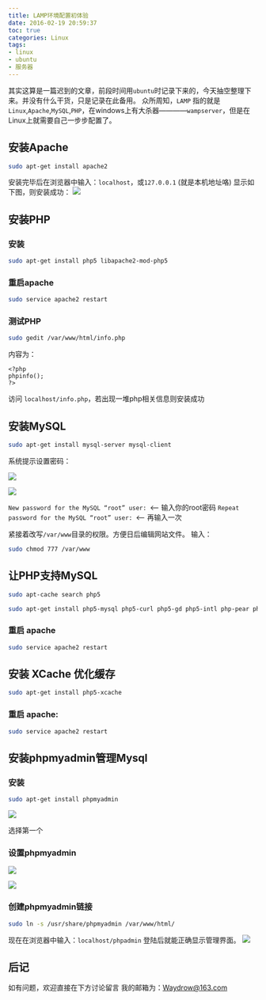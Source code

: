```yaml
---
title: LAMP环境配置初体验
date: 2016-02-19 20:59:37
toc: true
categories: Linux
tags:
- linux
- ubuntu
- 服务器
---
```


其实这算是一篇迟到的文章，前段时间用`ubuntu`时记录下来的，今天抽空整理下来。并没有什么干货，只是记录在此备用。
众所周知，`LAMP` 指的就是`Linux`,`Apache`,`MySQL`,`PHP`，在windows上有大杀器————`wampserver`，但是在Linux上就需要自己一步步配置了。
<!-- more -->
##  安装Apache
``` bash
sudo apt-get install apache2
```
安装完毕后在浏览器中输入：`localhost`，或`127.0.0.1` (就是本机地址咯)
显示如下图，则安装成功：
![](http://7xqoa3.com1.z0.glb.clouddn.com/imagesImage.png)

## 安装PHP
### 安装
``` bash
sudo apt-get install php5 libapache2-mod-php5
```

### 重启apache
``` bash
sudo service apache2 restart
```

### 测试PHP
``` bash
sudo gedit /var/www/html/info.php
```
内容为：

```
<?php
phpinfo();
?>
```

访问 `localhost/info.php`，若出现一堆php相关信息则安装成功

## 安装MySQL
``` bash
sudo apt-get install mysql-server mysql-client
```

系统提示设置密码：

![](http://7xqoa3.com1.z0.glb.clouddn.com/imagesImage1.png)

![](http://7xqoa3.com1.z0.glb.clouddn.com/imagesImage2.png)

`New password for the MySQL “root” user: `<– 输入你的root密码
`Repeat password for the MySQL “root” user: `<– 再输入一次


紧接着改写`/var/www`目录的权限。方便日后编辑网站文件。
输入：

``` bash
sudo chmod 777 /var/www
```

## 让PHP支持MySQL

``` bash
sudo apt-cache search php5

sudo apt-get install php5-mysql php5-curl php5-gd php5-intl php-pear php5-imagick php5-imap php5-mcrypt php5-memcache php5-ming php5-ps php5-pspell php5-recode php5-snmp php5-sqlite php5-tidy php5-xmlrpc php5-xsl
```

### 重启 apache
``` bash
sudo service apache2 restart
```

## 安装 XCache 优化缓存
``` bash
sudo apt-get install php5-xcache
```

### 重启 apache:
``` bash
sudo service apache2 restart
```

## 安装phpmyadmin管理Mysql
### 安装
``` bash
sudo apt-get install phpmyadmin
```

![](http://7xqoa3.com1.z0.glb.clouddn.com/imagesImage3.png)

选择第一个

### 设置phpmyadmin
![](http://7xqoa3.com1.z0.glb.clouddn.com/imagesImage4.png)

![](http://7xqoa3.com1.z0.glb.clouddn.com/imagesImage5.png)

### 创建phpmyadmin链接
```bash
sudo ln -s /usr/share/phpmyadmin /var/www/html/
```
现在在浏览器中输入：`localhost/phpadmin`
登陆后就能正确显示管理界面。
![](http://7xqoa3.com1.z0.glb.clouddn.com/imagesImage6.png)

## 后记
如有问题，欢迎直接在下方讨论留言
我的邮箱为：<Waydrow@163.com>